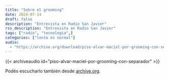 ```yaml
---
title: "Sobre el grooming"
date: 2024-07-14
draft: false
description: "Entrevista en Radio San Javier"
rss_description: "Entrevista en Radio San Javier"
tags: ["radio", "tecnologia",]
categories: ["lento es normal"]
audio:
  - "https://archive.org/download/piso-alvar-maciel-por-grooming-con-separador/PISO%20Alvar%20Maciel%20por%20grooming%20-con%20separador.mp3"
---
```




{{< archiveaudio id="piso-alvar-maciel-por-grooming-con-separador" >}}

Podés escucharlo también desde [archive.org](https://archive.org/details/piso-alvar-maciel-por-grooming-con-separador).
